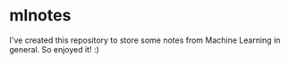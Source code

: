 # mlnotes
I've created this repository to store some notes from Machine Learning in general. So enjoyed it! :)
